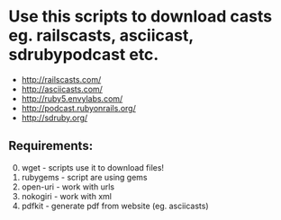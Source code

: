 Use this scripts to download casts eg. railscasts, asciicast, sdrubypodcast etc.
====================

* http://railscasts.com/
* http://asciicasts.com/
* http://ruby5.envylabs.com/
* http://podcast.rubyonrails.org/
* http://sdruby.org/

Requirements:
--------------------
0. wget	-	scripts use it to download files!
1. rubygems	-	script are using gems
2. open-uri	-	work with urls
3. nokogiri	-	work with xml
4. pdfkit	-	generate pdf from website (eg. asciicasts)

